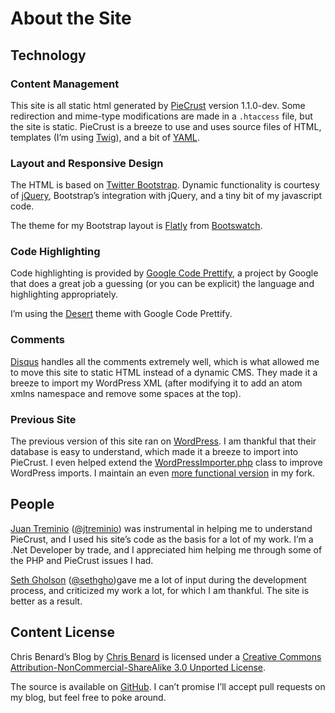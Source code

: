 About the Site
==============



Technology
----------

### Content Management

This site is all static html generated by [PieCrust][1] version 1.1.0-dev. Some
redirection and mime-type modifications are made in a `.htaccess` file, but the
site is static. PieCrust is a breeze to use and uses source files of HTML,
templates (I’m using [Twig][2]), and a bit of [YAML][3].

[1]: <http://bolt80.com/piecrust/>

[2]: <http://twig.sensiolabs.org/>

[3]: <http://www.yaml.org/>

### Layout and Responsive Design

The HTML is based on [Twitter Bootstrap][4]. Dynamic functionality is courtesy
of [jQuery][5], Bootstrap’s integration with jQuery, and a tiny bit of my
javascript code.

[4]: <http://twitter.github.io/bootstrap/>

[5]: <http://jquery.com/>

The theme for my Bootstrap layout is [Flatly][6] from [Bootswatch][7].

[6]: <http://bootswatch.com/flatly/>

[7]: <http://bootswatch.com/>

### Code Highlighting

Code highlighting is provided by [Google Code Prettify][8], a project by Google
that does a great job a guessing (or you can be explicit) the language and
highlighting appropriately.

[8]: <https://code.google.com/p/google-code-prettify/>

I’m using the [Desert][9] theme with Google Code Prettify.

[9]: <http://google-code-prettify.googlecode.com/svn/trunk/styles/index.html>

### Comments

[Disqus][10] handles all the comments extremely well, which is what allowed me
to move this site to static HTML instead of a dynamic CMS. They made it a breeze
to import my WordPress XML (after modifying it to add an atom xmlns namespace
and remove some spaces at the top).

[10]: <http://disqus.com/>

### Previous Site

The previous version of this site ran on [WordPress][11]. I am thankful that
their database is easy to understand, which made it a breeze to import into
PieCrust. I even helped extend the [WordPressImporter.php][12] class to improve
WordPress imports. I maintain an even [more functional version][13] in my fork.

[11]: <http://wordpress.org/>

[12]: <https://github.com/ludovicchabant/PieCrust/blob/master/src/PieCrust/Interop/Importers/WordpressImporter.php>

[13]: <https://github.com/cbenard/PieCrust/blob/master/src/PieCrust/Interop/Importers/WordpressImporter.php>

People
------

[Juan Treminio][14] ([@jtreminio][20]) was instrumental in helping me to
understand PieCrust, and I used his site’s code as the basis for a lot of my
work. I’m a .Net Developer by trade, and I appreciated him helping me through
some of the PHP and PieCrust issues I had.

[14]: <http://jtreminio.com/>

[20]: <http://github.com/jtreminio/>

[Seth Gholson][15] ([@sethgho][19])gave me a lot of input during the development
process, and criticized my work a lot, for which I am thankful. The site is
better as a result.

[15]: <http://sethgholson.com/>

[19]: <http://github.com/sethgho/>

Content License
---------------

Chris Benard’s Blog by [Chris Benard][16] is licensed under a [Creative Commons
Attribution-NonCommercial-ShareAlike 3.0 Unported License][17].

[16]: <http://chrisbenard.net/>

[17]: <http://creativecommons.org/licenses/by-nc-sa/3.0/deed.en_US>

The source is available on [GitHub][18]. I can’t promise I’ll accept pull
requests on my blog, but feel free to poke around.

[18]: <http://github.com/cbenard/chrisbenard.net>
